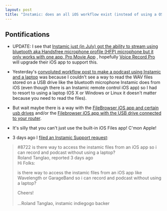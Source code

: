 ```yaml
---
layout: post
title: "Instamic: does an all iOS workflow exist (instead of using a OS X or Windows machine)?"
---
```

## Pontifications

* UPDATE: I see that [Instamic just (in July) got the ability to stream using bluetooth aka Handsfree microphone profile (HFP) microphone but it only works with one app, Pro Movie App](https://www.youtube.com/watch?v=dTqkdc2sl1g) , hopefully [Voice Record Pro](http://rolandtanglao.com/2018/08/01/p1-voice-record-pro-records-stereo-through-ios-lightning-port/) will upgrade their iOS app to support this.

* Yesterday's [convoluted workflow post to make a podcast using Instamic and a laptop](http://rolandtanglao.com/2018/08/15/p1-instamic-wave-instamic-microblog/) was because I couldn't see a way to read the WAV files stored on a USB drive like the bluetooth microphone Instamic does from iOS (even though there is an Instamic remote control iOS app) so I had to resort to using a laptop (OS X or Windows or Linux it doesn't matter because you need to read the files).
* But wait maybe there is a way with the [FileBrowser iOS app and certain usb drives](https://www.cultofmac.com/529159/how-to-use-a-usb-drive-with-files-on-ios/) and/or the [Filebrowser iOS app with the USB drive connected to your router](https://www.cultofmac.com/508611/how-to-use-external-storage-with-your-ipad-or-iphones-files-app/). 
* It's silly that you can't just use the built-in iOS Files app! C'mon Apple!
* 3 days ago I [filed an Instamic Support request](https://instamic.freshdesk.com/support/tickets/8722):

<blockquote>

#8722 is there way to access the instamic files from an iOS app so i can record and podcast without using a laptop?<br />
Roland Tanglao, reported 3 days ago<br />
 Hi Folks:<br />

is there way to access the instamic files from an iOS app like Wavelength or GarageBand so i can record and podcast without using a laptop?<br />

Cheers!<br />
<br />
...Roland Tanglao, instamic indiegogo backer

</blockquote>
